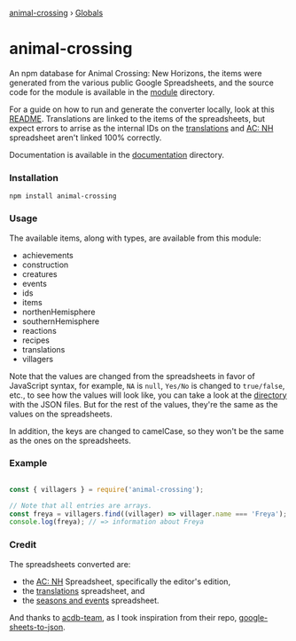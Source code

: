 [animal-crossing](README.md) › [Globals](globals.md)

# animal-crossing

An npm database for Animal Crossing: New Horizons, the items were generated from the various public Google Spreadsheets, and the source code for the module is available in the [module](./module) directory.

For a guide on how to run and generate the converter locally, look at this [README](./CONVERT.md). Translations are linked to the items of the spreadsheets, but expect errors to arrise as the internal IDs on the [translations](https://docs.google.com/spreadsheets/d/1BjqVeqIrfEezvyrWLUrwMjmK_UbY2LXkZ12mttamTtk/edit#gid=1222873902) and [AC: NH](https://docs.google.com/spreadsheets/d/1mo7myqHry5r_TKvakvIhHbcEAEQpSiNoNQoIS8sMpvM/edit#gid=1916357977) spreadsheet aren't linked 100% correctly.

Documentation is available in the [documentation](./module/docs) directory.

### Installation

```
npm install animal-crossing
```

### Usage

The available items, along with types, are available from this module:

  - achievements
  - construction
  - creatures
  - events
  - ids
  - items
  - northenHemisphere
  - southernHemisphere
  - reactions
  - recipes
  - translations
  - villagers

Note that the values are changed from the spreadsheets in favor of JavaScript syntax, for example, `NA` is `null`, `Yes/No` is changed to `true/false`, etc., to see how the values will look like, you can take a look at the [directory](./directory) with the JSON files. But for the rest of the values, they're the same as the values on the spreadsheets.

In addition, the keys are changed to camelCase, so they won't be the same as the ones on the spreadsheets.

### Example

```javascript

const { villagers } = require('animal-crossing');

// Note that all entries are arrays.
const freya = villagers.find((villager) => villager.name === 'Freya');
console.log(freya); // => information about Freya

```

### Credit

The spreadsheets converted are:

  - the [AC: NH](https://docs.google.com/spreadsheets/d/1mo7myqHry5r_TKvakvIhHbcEAEQpSiNoNQoIS8sMpvM/edit#gid=1916357977) Spreadsheet, specifically the editor's edition,
  - the [translations](https://docs.google.com/spreadsheets/d/1BjqVeqIrfEezvyrWLUrwMjmK_UbY2LXkZ12mttamTtk/edit#gid=1222873902) spreadsheet, and
  - the [seasons and events](https://docs.google.com/spreadsheets/d/1bVR5ZvGnLocomSvbypDyY-3gX-2iKaCEtmlDUc6_4sI/edit#gid=1805677455) spreadsheet.

And thanks to [acdb-team](https://github.com/acdb-team), as I took inspiration from their repo, [google-sheets-to-json](https://github.com/acdb-team/google-sheets-to-json).
